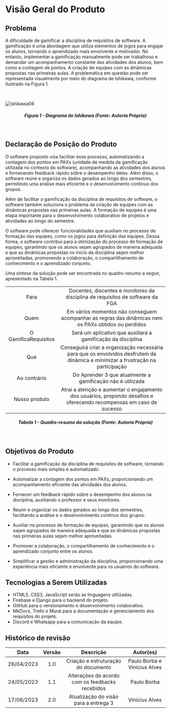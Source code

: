 # Visão Geral do Produto

## Problema

A dificuldade de gamificar a disciplina de requisitos de software. A gamificação é uma abordagem que utiliza elementos de jogos para engajar os alunos, tornando o aprendizado mais envolvente e motivador. No entanto, implementar a gamificação manualmente pode ser trabalhoso e demandar um acompanhamento constante das atividades dos alunos, bem como a contagem de pontos. A criação de equipes com as dinâmicas propostas nas primeiras aulas. A problemática em questão pode ser representada visualmente por meio do diagrama de Ishikawa, conforme ilustrado na Figura 1.

<br>

![ishikawa06](https://user-images.githubusercontent.com/77307847/234924414-73053063-3eda-4602-a5e2-be64f3cc679d.png)

<div align="center">
    <h5 class="text-center">Figura 1 - Diagrama de Ishikawa (Fonte: Autoria Própria)</h5>
</div>
<br>

## Declaração de Posição do Produto

O software proposto visa facilitar esse processo, automatizando a contagem dos pontos em PAXs (unidade de medida da gamificação utilizada no contexto do software), acompanhando as atividades dos alunos e fornecendo feedback rápido sobre o desempenho deles. Além disso, o software reúne e organiza os dados gerados ao longo dos semestres, permitindo uma análise mais eficiente e o desenvolvimento contínuo dos grupos.

Além de facilitar a gamificação da disciplina de requisitos de software, o software também soluciona o problema da criação de equipes com as dinâmicas propostas nas primeiras aulas. A formação de equipes é uma etapa importante para o desenvolvimento colaborativo de projetos e atividades ao longo do semestre.

O software pode oferecer funcionalidades que auxiliam no processo de formação das equipes, como os jogos para definição das equipes. Dessa forma, o software contribui para a otimização do processo de formação de equipes, garantindo que os alunos sejam agrupados de maneira adequada e que as dinâmicas propostas no início da disciplina sejam melhor aproveitadas, promovendo a colaboração, o compartilhamento de conhecimento e o aprendizado conjunto.

Uma síntese da solução pode ser encontrada no quadro-resumo a seguir, apresentado na Tabela 1.
  
|                      |                                                                                                                                 |
| :------------------: | :-----------------------------------------------------------------------------------------------------------------------------: |
|         Para         | Docentes, discentes e monitores da disciplina de requisitos de software da FGA                                                  |
|         Quem         | Em vários momentos não conseguem acompanhar as regras das dinâmicas nem os  PAXs obtidos ou perdidos                            | 
| O GamificaRequisitos | Será um aplicativo que auxiliará a gamificação da disciplina                                                                    |
|         Que          | Conseguirá criar a organização necessária para que os envolvidos desfrutem da dinâmica e minimizar a frustração na participação |
|     Ao contrário     | Do Aprender 3 que atualmente a gamificação não é utilizada                                                                      |
|     Nosso produto    | Atrai a atenção e aumentar o engajamento dos usuários, propondo desafios e oferecendo recompensas em caso de sucesso            |
<div align="center">
    <h5 class="text-center">Tabela 1 - Quadro-resumo da solução (Fonte: Autoria Própria)</h5>
</div>

<br>

## Objetivos do Produto

- Facilitar a gamificação da disciplina de requisitos de software, tornando o processo mais simples e automatizado.

- Automatizar a contagem dos pontos em PAXs, proporcionando um acompanhamento eficiente das atividades dos alunos.

- Fornecer um feedback rápido sobre o desempenho dos alunos na disciplina, auxiliando o professor e seus monitores.

- Reunir e organizar os dados gerados ao longo dos semestres, facilitando a análise e o desenvolvimento contínuo dos grupos.

- Auxiliar no processo de formação de equipes, garantindo que os alunos sejam agrupados de maneira adequada e que as dinâmicas propostas nas primeiras aulas sejam melhor aproveitadas.

- Promover a colaboração, o compartilhamento de conhecimento e o aprendizado conjunto entre os alunos.

- Simplificar a gestão e administração da disciplina, proporcionando uma experiência mais eficiente e envolvente para os usuários do software.

## Tecnologias a Serem Utilizadas

- HTML5, CSS3, JavaScript serão as linguagens utilizadas.
- Firebase e Django para o backend do projeto.
- GitHub para o versionamento e desenvolvimento colaborativo.
- MkDocs, Trello e Mural para a documentação e gerenciamento dos requisitos do projeto.
- Discord e Whatsapp para a comunicação da equipe.

## Histórico de revisão

|  Data | Versão | Descrição | Autor(es) |
| :--------: | :----: | :---------------------------------: | :---------: |
| 26/04/2023 |  1.0   | Criação e estruturação do documento | Paulo Borba e Vinícius Alves |
| 24/05/2023 |  1.1   | Alterações de acordo com os feedbacks recebidos | Paulo Borba |
| 17/06/2023 |  2.0   | Atualização do visão para a entrega 3 | Vinícius Alves |

